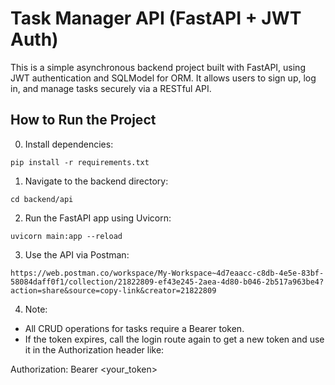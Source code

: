# Task Manager API (FastAPI + JWT Auth)

This is a simple asynchronous backend project built with FastAPI, using JWT authentication and SQLModel for ORM. It allows users to sign up, log in, and manage tasks securely via a RESTful API.

## How to Run the Project

0) Install dependencies:

```pip install -r requirements.txt```

1) Navigate to the backend directory:

```cd backend/api```

2) Run the FastAPI app using Uvicorn:

```uvicorn main:app --reload```

3) Use the API via Postman:

```https://web.postman.co/workspace/My-Workspace~4d7eaacc-c8db-4e5e-83bf-58084daff0f1/collection/21822809-ef43e245-2aea-4d80-b046-2b517a963be4?action=share&source=copy-link&creator=21822809```

4) Note:
- All CRUD operations for tasks require a Bearer token.
- If the token expires, call the login route again to get a new token and use it in the Authorization header like:

Authorization: Bearer <your_token>
